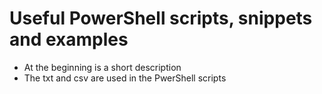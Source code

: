 # Useful PowerShell scripts, snippets and examples
- At the beginning is a short description
- The txt and csv are used in the PwerShell scripts 
